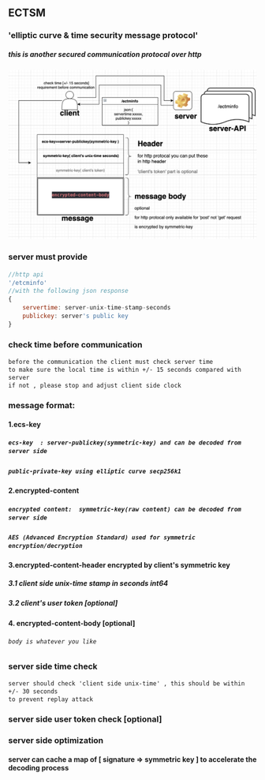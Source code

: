 ## ECTSM

### 'elliptic curve & time security message protocol'
##### this is another secured communication protocal over http

![alt tag](https://github.com/daqnext/ECTSM/blob/main/concept_v1.0.1.png)


### server must provide 
 
```javascript
//http api 
'/etcminfo'
//with the following json response
{
    servertime: server-unix-time-stamp-seconds
    publickey: server's public key
}
```


### check time before communication
```
before the communication the client must check server time  
to make sure the local time is within +/- 15 seconds compared with server
if not , please stop and adjust client side clock
```

### message format:

#### 1.ecs-key 
##### ``` ecs-key  : server-publickey(symmetric-key) and can be decoded from server side  ```
##### ``` public-private-key using elliptic curve secp256k1 ```
#### 2.encrypted-content
##### ``` encrypted content:  symmetric-key(raw content) can be decoded from server side ```
##### ``` AES (Advanced Encryption Standard) used for symmetric encryption/decryption ```
#### 3.encrypted-content-header encrypted by client's symmetric key
##### 3.1 client side unix-time stamp in seconds  int64
##### 3.2 client's user token [optional]

#### 4. encrypted-content-body [optional]
###### ``` body is whatever you like ```


### server side time check
```
server should check 'client side unix-time' , this should be within +/- 30 seconds
to prevent replay attack
```

### server side user token check [optional]

### server side optimization 
####  server can cache a map of  [ signature => symmetric key ] to accelerate the decoding process





